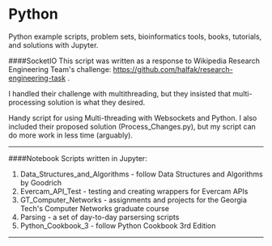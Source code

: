 # Python
Python example scripts, problem sets, bioinformatics tools, books, tutorials, and solutions with Jupyter.

####SocketIO
This script was written as a response to Wikipedia Research Engineering Team's challenge: https://github.com/halfak/research-engineering-task .

I handled their challenge with multithreading, but they insisted that multi-processing solution is what they desired. 

Handy script for using Multi-threading with Websockets and Python. I also included their proposed solution (Process_Changes.py), but my script can do more work in less time (arguably). 
***

####Notebook
Scripts written in Jupyter: 
  1. Data_Structures_and_Algorithms - follow Data Structures and Algorithms by Goodrich 
  2. Evercam_API_Test - testing and creating wrappers for Evercam APIs
  3. GT_Computer_Networks - assignments and projects for the Georgia Tech's Computer Networks graduate course
  4. Parsing - a set of day-to-day parsersing scripts
  5. Python_Cookbook_3 - follow Python Cookbook 3rd Edition 
***
